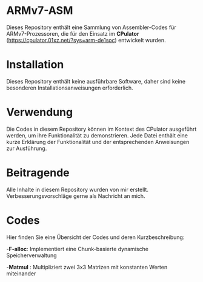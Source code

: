 # ARMv7-ASM
Dieses Repository enthält eine Sammlung von Assembler-Codes für ARMv7-Prozessoren, die für den Einsatz im **CPulator** (https://cpulator.01xz.net/?sys=arm-de1soc) entwickelt wurden. 

# Installation
Dieses Repository enthält keine ausführbare Software, daher sind keine besonderen Installationsanweisungen erforderlich.

# Verwendung
Die Codes in diesem Repository können im Kontext des CPulator ausgeführt werden, um ihre Funktionalität zu demonstrieren. Jede Datei enthält eine kurze Erklärung der Funktionalität und der entsprechenden Anweisungen zur Ausführung.

# Beitragende
Alle Inhalte in diesem Repository wurden von mir erstellt. Verbesserungsvorschläge gerne als Nachricht an mich.

# Codes
Hier finden Sie eine Übersicht der Codes und deren Kurzbeschreibung:

  -**F-alloc**: Implementiert eine Chunk-basierte dynamische Speicherverwaltung
  
  -**Matmul** : Multipliziert zwei 3x3 Matrizen mit konstanten Werten miteinander
